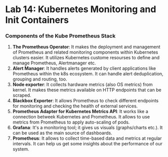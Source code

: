# Lab 14: Kubernetes Monitoring and Init Containers

### Components of the Kube Prometheus Stack

1. **The Prometheus Operator**: It makes the deployment and management of Prometheus and related monitoring components within Kubernetes clusters easier. It utilizes Kubernetes custome resourses to define and manage Prometheus, Alertmanager etc.
2. **Alert Manager**: It handles alerts generated by client applications like Prometheus within the k8s ecosystem. It can handle alert deduplication, grouping and routing, too.
3. **Node exporter**: It collects hardware metrics (also OS metrics) from kernel. It makes these metrics available on HTTP endpoints that can be scraped. 
4. **Blackbox Exporter**: It allows Prometheus to check different endpoints for monitoring and checking the health of external services. 
5. **Prometheus Adapter for Kubernetes Metrics API**: It works like a connection betweek Kubernetes and Prometheus. It allows to use metrics from Prometheus to apply auto-scaling of pods. 
6. **Grafana**: It's a monitoring tool; it gives us visuals (graphs/charts etc.). It can be used as the main source of dashboards. 
7. **Prometheus**: It allows to collect time-based data and metrics at regular intervals. It can help us get some insights about the performance of our system. 

